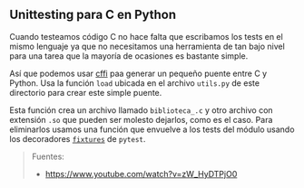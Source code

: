 ## Unittesting para C en Python
Cuando testeamos código C no hace falta que escribamos los tests en el mismo lenguaje ya que no necesitamos una herramienta de tan bajo nivel para una tarea que la mayoría de ocasiones es bastante simple.

Así que podemos usar [cffi](https://pypi.python.org/pypi/cffi) paa generar un pequeño puente entre C y Python. Usa la función `load` ubicada en el archivo `utils.py` de este directorio para crear este simple puente.

Esta función crea un archivo llamado `biblioteca_.c` y otro archivo con extensión `.so` que pueden ser molesto dejarlos, como es el caso. Para eliminarlos usamos una función que envuelve a los tests del módulo usando los decoradores [`fixtures`](https://docs.pytest.org/en/latest/fixture.html#automatic-grouping-of-tests-by-fixture-instances) de `pytest`.

> Fuentes:
> - https://www.youtube.com/watch?v=zW_HyDTPjO0